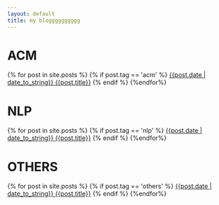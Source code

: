 ```yaml
---
layout: default
title: my blogggggggggg
---
```


# ACM
{% for post in site.posts %}
{% if post.tag == 'acm' %}
 [{{post.date | date_to_string}} {{post.title}}]({{post.url}})
{% endif %}
{%endfor%}
# NLP 
{% for post in site.posts  %}
{% if post.tag == 'nlp' %}
 [{{post.date | date_to_string}} {{post.title}}]({{post.url}})
{% endif %}
{%endfor%}
# OTHERS 
{% for post in site.posts  %}
{% if post.tag == 'others' %}
 [{{post.date | date_to_string}} {{post.title}}]({{post.url}})
{% endif %}
{%endfor%}
